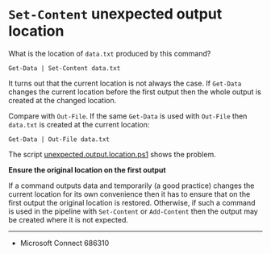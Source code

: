 # `Set-Content` unexpected output location

What is the location of `data.txt` produced by this command?

    Get-Data | Set-Content data.txt

It turns out that the current location is not always the case. If `Get-Data`
changes the current location before the first output then the whole output is
created at the changed location.

Compare with `Out-File`. If the same `Get-Data` is used with `Out-File` then
`data.txt`  is created at the current location:

    Get-Data | Out-File data.txt

The script [unexpected.output.location.ps1](unexpected.output.location.ps1) shows the problem.

**Ensure the original location on the first output**

If a command outputs data and temporarily (a good practice) changes the current
location for its own convenience then it has to ensure that on the first output
the original location is restored. Otherwise, if such a command is used in the
pipeline with `Set-Content` or `Add-Content` then the output may be created
where it is not expected.

---

- Microsoft Connect 686310
